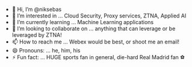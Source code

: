 - 👋 Hi, I’m @niksebas
- 👀 I’m interested in ... Cloud Security, Proxy services, ZTNA, Applied AI 
- 🌱 I’m currently learning ... Machine Learning applications 
- 💞️ I’m looking to collaborate on ... anything that can leverage or be leveraged by ZTNA! 
- 📫 How to reach me ... Webex would be best, or shoot me an email!
- 😄 Pronouns: ... he, him, his
- ⚡ Fun fact: ... HUGE sports fan in general, die-hard Real Madrid fan ⚽️

<!---
niksebas/niksebas is a ✨ special ✨ repository because its `README.md` (this file) appears on your GitHub profile.
You can click the Preview link to take a look at your changes.
--->
